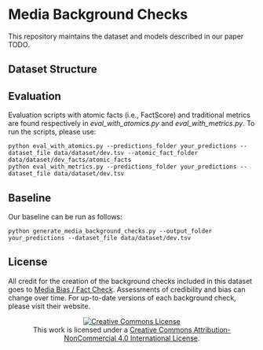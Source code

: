 # Media Background Checks

This repository maintains the dataset and models described in our paper TODO.



## Dataset Structure


## Evaluation

Evaluation scripts with atomic facts (i.e., FactScore) and traditional metrics are found respectively in *eval_with_atomics.py* and *eval_with_metrics.py*. To run the scripts, please use:

```
python eval_with_atomics.py --predictions_folder your_predictions --dataset_file data/dataset/dev.tsv --atomic_fact_folder data/dataset/dev_facts/atomic_facts
python eval_with_metrics.py --predictions_folder your_predictions --dataset_file data/dataset/dev.tsv
```

## Baseline

Our baseline can be run as follows:

```
python generate_media_background_checks.py --output_folder your_predictions --dataset_file data/dataset/dev.tsv
```

## License

All credit for the creation of the background checks included in this dataset goes to [Media Bias / Fact Check](https://mediabiasfactcheck.com/). Assessments of credibility and bias can change over time. For up-to-date versions of each background check, please visit their website.

<p align="center">
<a rel="license" href="http://creativecommons.org/licenses/by-nc/4.0/"><img alt="Creative Commons License" style="border-width:0" src="https://i.creativecommons.org/l/by-nc/4.0/88x31.png" /></a><br />This work is licensed under a <a rel="license" href="http://creativecommons.org/licenses/by-nc/4.0/">Creative Commons Attribution-NonCommercial 4.0 International License</a>.
</p>
